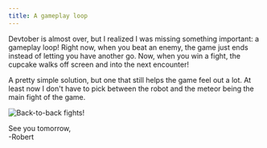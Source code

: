 ```yaml
---
title: A gameplay loop
---
```


Devtober is almost over, but I realized I was missing something important: a gameplay loop! Right now, when you beat an enemy, the game just ends instead of letting you have another go. Now, when you win a fight, the cupcake walks off screen and into the next encounter!  

A pretty simple solution, but one that still helps the game feel out a lot. At least now I don't have to pick between the robot and the meteor being the main fight of the game.  

![Back-to-back fights!](/projects/devtober-2021/assets/10-30-2021.gif)  

See you tomorrow,  
-Robert
